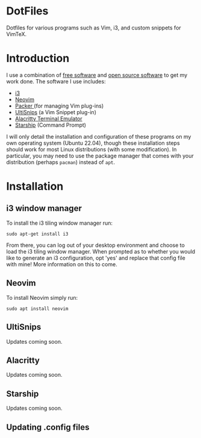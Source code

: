 # DotFiles
Dotfiles for various programs such as Vim, i3, and custom snippets for VimTeX.

# Introduction
I use a combination of [free software](https://directory.fsf.org/?pk_campaign=fsfredesign#About) and [open source software](https://opensource.org/about)
to get my work done.
The software I use includes:
* [i3](https://i3wm.org/) 
* [Neovim](https://neovim.io/)
* [Packer ](https://github.com/wbthomason/packer.nvim) (for managing Vim plug-ins)
* [UltiSnips](https://github.com/SirVer/ultisnips) (a Vim Snippet plug-in)
* [Alacritty Terminal Emulator](https://alacritty.org/)
* [Starship](https://starship.rs/) (Command Prompt)

I will only detail the installation and configuration of these programs on my own operating system (Ubuntu 22.04), though these installation steps
should work for most Linux distributions (with some modification). 
In particular, you may need to use the package manager that comes with your distribution (perhaps `pacman`) instead of `apt`.

# Installation

## i3 window manager
To install the i3 tiling window manager run:
```
sudo apt-get install i3
```
From there, you can log out of your desktop environment and choose to load the i3 tiling window manager.
When prompted as to whether you would like to generate an i3 configuration, opt 'yes' and replace that config file with mine!
More information on this to come.

## Neovim
To install Neovim simply run:
  ```
  sudo apt install neovim
  ```

## UltiSnips
Updates coming soon.
## Alacritty
Updates coming soon.
## Starship
Updates coming soon.

## Updating .config files
  
